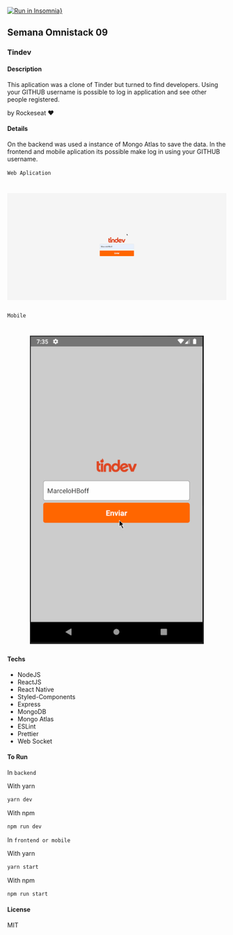 [![Run in Insomnia}](https://insomnia.rest/images/run.svg)](https://insomnia.rest/run/?label=Be%20The%20Hero&uri=https%3A%2F%2Fraw.githubusercontent.com%2FMarceloHBoff%2Fbethehero%2Fmaster%2Finsominia.json)

## Semana Omnistack 09

### Tindev

#### Description

This aplication was a clone of Tinder but turned to find developers. Using your GITHUB username is possible to log in application and see other people registered.

by Rockeseat ❤️

#### Details

On the backend was used a instance of Mongo Atlas to save the data. In the frontend and mobile aplication its possible make log in using your GITHUB username.

`Web Aplication`

<h1 align="center">
    <img alt="tindev" src="./.github/assets/frontend.gif" width="800px" />
</h1>

`Mobile`

<h1 align="center">
    <img alt="tindev" src="./.github/assets/mobile.gif" width="400px" />
</h1>

#### Techs

- NodeJS
- ReactJS
- React Native
- Styled-Components
- Express
- MongoDB
- Mongo Atlas
- ESLint
- Prettier
- Web Socket

#### To Run

In `backend`

With yarn

```bash
yarn dev
```

With npm

```bash
npm run dev
```

In `frontend or mobile`

With yarn

```bash
yarn start
```

With npm

```bash
npm run start
```

#### License

MIT
